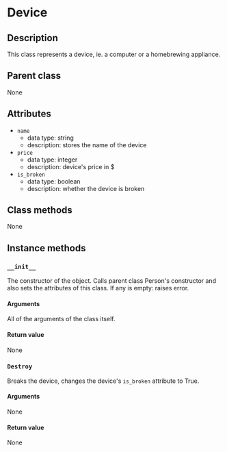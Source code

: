 # Device

## Description
This class represents a device, ie. a computer or a homebrewing appliance.

## Parent class
None

## Attributes

* ```name```
  * data type: string
  * description: stores the name of the device
* ```price```
  * data type: integer
  * description: device's price in $
* ```is_broken```
  * data type: boolean
  * description: whether the device is broken

## Class methods
None

## Instance methods

### ```__init__```

The constructor of the object.
Calls parent class Person's constructor and also sets the attributes of this class. If any is empty: raises error.

#### Arguments
All of the arguments of the class itself.

#### Return value
None

### ```Destroy```

Breaks the device, changes the device's ```is_broken``` attribute to True.

#### Arguments
None

#### Return value
None

